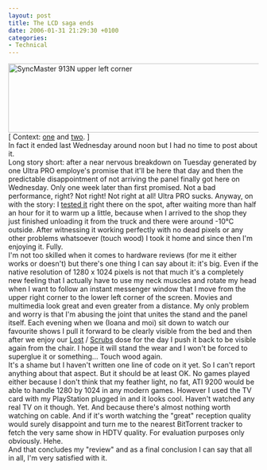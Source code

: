 ```yaml
---
layout: post
title: The LCD saga ends
date: 2006-01-31 21:29:30 +0100
categories:
- Technical
---
```

<p><img src="http://www.rusiczki.net/blog/blogpics/syncmaster_913n.jpg" width="510" height="139" alt="SyncMaster 913N upper left corner" class="image" /><br />
[ Context: <a href="http://www.rusiczki.net/blog/archives/2005/12/29/lcd_suggestions_anyone">one</a> and <a href="http://www.rusiczki.net/blog/archives/2006/01/19/technically_frustrated">two</a>. ]<br />
In fact it ended last Wednesday around noon but I had no time to post about it.<br />
Long story short: after a near nervous breakdown on Tuesday generated by one Ultra PRO employe's promise that it'll be here that day and then the predictable disappointment of not arriving the panel finally got here on Wednesday. Only one week later than first promised. Not a bad performance, right? Not right! Not right at all! Ultra PRO sucks. Anyway, on with the story: I <a href="http://www.softpedia.com/get/Multimedia/Video/Other-VIDEO-Tools/Nokia-Monitor-Test.shtml">tested it</a> right there on the spot, after waiting more than half an hour for it to warm up a little, because when I arrived to the shop they just finished unloading it from the truck and there were around -10&deg;C outside. After witnessing it working perfectly with no dead pixels or any other problems whatsoever (touch wood) I took it home and since then I'm enjoying it. Fully.<br />
I'm not too skilled when it comes to hardware reviews (for me it either works or doesn't) but there's one thing I can say about it: it's big. Even if the native resolution of 1280 x 1024 pixels is not that much it's a completely new feeling that I actually have to use my neck muscles and rotate my head when I want to follow an instant messenger window that I move from the upper right corner to the lower left corner of the screen. Movies and multimedia look great and even greater from a distance. My only problem and worry is that I'm abusing the joint that unites the stand and the panel itself. Each evening when we (Ioana and moi) sit down to watch our favourite shows I pull it forward to be clearly visible from the bed and then after we enjoy our <a href="http://www.tv.com/lost/show/24313/summary.html">Lost</a> / <a href="http://www.tv.com/scrubs/show/3613/summary.html">Scrubs</a> dose for the day I push it back to be visible again from the chair. I hope it will stand the wear and I won't be forced to superglue it or something... Touch wood again.<br />
It's a shame but I haven't written one line of code on it yet. So I can't report anything about that aspect. But it should be at least OK. No games played either because I don't think that my feather light, no fat, ATI 9200 would be able to handle 1280 by 1024 in any modern games. However I used the TV card with my PlayStation plugged in and it looks cool. Haven't watched any real TV on it though. Yet. And because there's almost nothing worth watching on cable. And if it's worth watching the "great" reception quality would surely disappoint and turn me to the nearest BitTorrent tracker to fetch the very same show in HDTV quality. For evaluation purposes only obviously. Hehe.<br />
And that concludes my "review" and as a final conclusion I can say that all in all, I'm very satisfied with it.</p>
